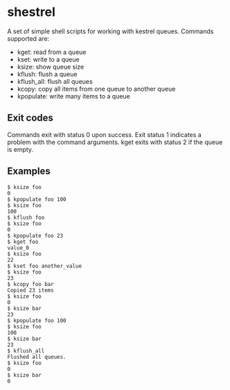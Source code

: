 shestrel
========

A set of simple shell scripts for working with kestrel queues. Commands supported are:

* kget: read from a queue
* kset: write to a queue
* ksize: show queue size
* kflush: flush a queue
* kflush_all: flush all queues
* kcopy: copy all items from one queue to another queue
* kpopulate: write many items to a queue

## Exit codes
Commands exit with status 0 upon success. 
Exit status 1 indicates a problem with the command arguments.
kget exits with status 2 if the queue is empty.

## Examples
    $ ksize foo
    0
    $ kpopulate foo 100
    $ ksize foo
    100
    $ kflush foo
    $ ksize foo
    0
    $ kpopulate foo 23
    $ kget foo
    value_0
    $ ksize foo
    22
    $ kset foo another_value
    $ ksize foo
    23
    $ kcopy foo bar
    Copied 23 items
    $ ksize foo
    0
    $ ksize bar
    23
    $ kpopulate foo 100
    $ ksize foo
    100
    $ ksize bar
    23
    $ kflush_all
    Flushed all queues.
    $ ksize foo
    0
    $ ksize bar
    0
